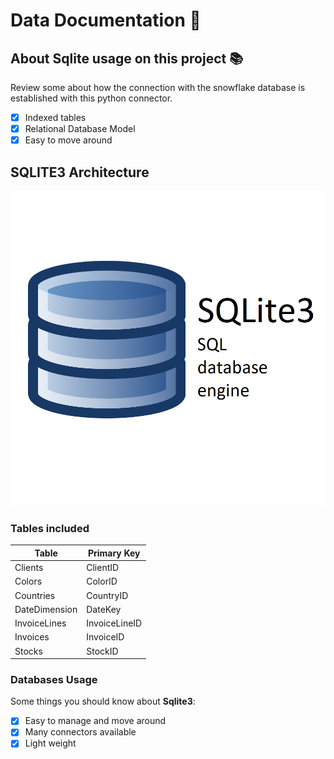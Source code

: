 # Data Documentation :file_folder:

## About Sqlite usage on this project :books:

Review some about how the connection with the snowflake database is established with this python connector.

- [x] Indexed tables
- [x] Relational Database Model
- [x] Easy to move around

## SQLITE3 Architecture

![Sqlite3 logo](../img/sqlite3.png)

### Tables included

| Table | Primary Key |
| ----------- | ----------- |
| Clients | ClientID |
| Colors | ColorID |
| Countries | CountryID |
| DateDimension | DateKey |
| InvoiceLines | InvoiceLineID |
| Invoices | InvoiceID |
| Stocks | StockID |

### Databases Usage

Some things you should know about **Sqlite3**:

- [x] Easy to manage and move around
- [x] Many connectors available
- [x] Light weight